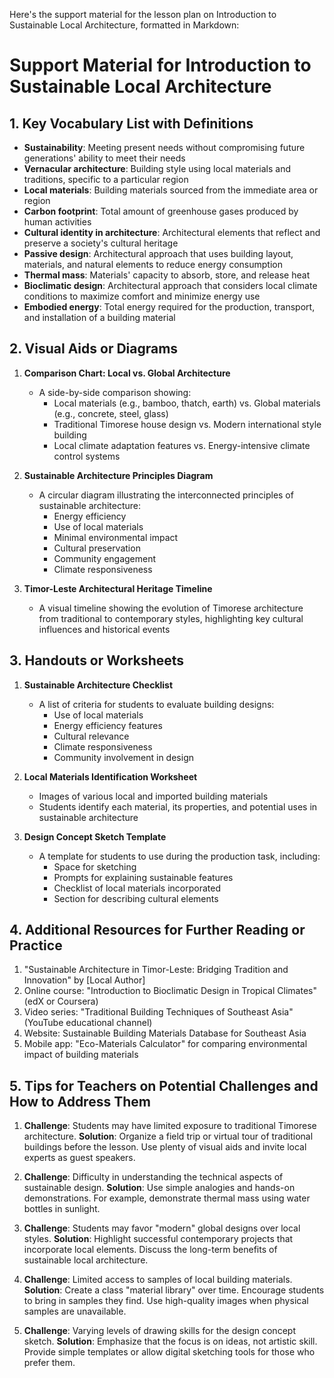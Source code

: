 Here's the support material for the lesson plan on Introduction to Sustainable Local Architecture, formatted in Markdown:

# Support Material for Introduction to Sustainable Local Architecture

## 1. Key Vocabulary List with Definitions

- **Sustainability**: Meeting present needs without compromising future generations' ability to meet their needs
- **Vernacular architecture**: Building style using local materials and traditions, specific to a particular region
- **Local materials**: Building materials sourced from the immediate area or region
- **Carbon footprint**: Total amount of greenhouse gases produced by human activities
- **Cultural identity in architecture**: Architectural elements that reflect and preserve a society's cultural heritage
- **Passive design**: Architectural approach that uses building layout, materials, and natural elements to reduce energy consumption
- **Thermal mass**: Materials' capacity to absorb, store, and release heat
- **Bioclimatic design**: Architectural approach that considers local climate conditions to maximize comfort and minimize energy use
- **Embodied energy**: Total energy required for the production, transport, and installation of a building material

## 2. Visual Aids or Diagrams

1. **Comparison Chart: Local vs. Global Architecture**
   - A side-by-side comparison showing:
     - Local materials (e.g., bamboo, thatch, earth) vs. Global materials (e.g., concrete, steel, glass)
     - Traditional Timorese house design vs. Modern international style building
     - Local climate adaptation features vs. Energy-intensive climate control systems

2. **Sustainable Architecture Principles Diagram**
   - A circular diagram illustrating the interconnected principles of sustainable architecture:
     - Energy efficiency
     - Use of local materials
     - Minimal environmental impact
     - Cultural preservation
     - Community engagement
     - Climate responsiveness

3. **Timor-Leste Architectural Heritage Timeline**
   - A visual timeline showing the evolution of Timorese architecture from traditional to contemporary styles, highlighting key cultural influences and historical events

## 3. Handouts or Worksheets

1. **Sustainable Architecture Checklist**
   - A list of criteria for students to evaluate building designs:
     - Use of local materials
     - Energy efficiency features
     - Cultural relevance
     - Climate responsiveness
     - Community involvement in design

2. **Local Materials Identification Worksheet**
   - Images of various local and imported building materials
   - Students identify each material, its properties, and potential uses in sustainable architecture

3. **Design Concept Sketch Template**
   - A template for students to use during the production task, including:
     - Space for sketching
     - Prompts for explaining sustainable features
     - Checklist of local materials incorporated
     - Section for describing cultural elements

## 4. Additional Resources for Further Reading or Practice

1. "Sustainable Architecture in Timor-Leste: Bridging Tradition and Innovation" by [Local Author]
2. Online course: "Introduction to Bioclimatic Design in Tropical Climates" (edX or Coursera)
3. Video series: "Traditional Building Techniques of Southeast Asia" (YouTube educational channel)
4. Website: Sustainable Building Materials Database for Southeast Asia
5. Mobile app: "Eco-Materials Calculator" for comparing environmental impact of building materials

## 5. Tips for Teachers on Potential Challenges and How to Address Them

1. **Challenge**: Students may have limited exposure to traditional Timorese architecture.
   **Solution**: Organize a field trip or virtual tour of traditional buildings before the lesson. Use plenty of visual aids and invite local experts as guest speakers.

2. **Challenge**: Difficulty in understanding the technical aspects of sustainable design.
   **Solution**: Use simple analogies and hands-on demonstrations. For example, demonstrate thermal mass using water bottles in sunlight.

3. **Challenge**: Students may favor "modern" global designs over local styles.
   **Solution**: Highlight successful contemporary projects that incorporate local elements. Discuss the long-term benefits of sustainable local architecture.

4. **Challenge**: Limited access to samples of local building materials.
   **Solution**: Create a class "material library" over time. Encourage students to bring in samples they find. Use high-quality images when physical samples are unavailable.

5. **Challenge**: Varying levels of drawing skills for the design concept sketch.
   **Solution**: Emphasize that the focus is on ideas, not artistic skill. Provide simple templates or allow digital sketching tools for those who prefer them.